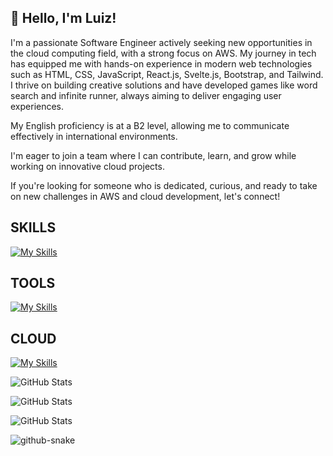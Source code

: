

## 👋 Hello, I'm Luiz!

I'm a passionate Software Engineer actively seeking new opportunities in the cloud computing field, with a strong focus on AWS. My journey in tech has equipped me with hands-on experience in modern web technologies such as HTML, CSS, JavaScript, React.js, Svelte.js, Bootstrap, and Tailwind. I thrive on building creative solutions and have developed games like word search and infinite runner, always aiming to deliver engaging user experiences.


My English proficiency is at a B2 level, allowing me to communicate effectively in international environments.

I'm eager to join a team where I can contribute, learn, and grow while working on innovative cloud projects.

If you're looking for someone who is dedicated, curious, and ready to take on new challenges in AWS and cloud development, let's connect!


## SKILLS
[![My Skills](https://skillicons.dev/icons?i=html,css,js,bootstrap,webpack,bash,,codepen,bun,svelte,tailwind)](https://skillicons.dev)

## TOOLS
[![My Skills](https://skillicons.dev/icons?i=git,github,bash,bun,nodejs,codepen,docker,electron,tauri,svelte)](https://skillicons.dev)

## CLOUD
[![My Skills](https://skillicons.dev/icons?i=aws,gcp,cloudflare,firebase,terraform,debian,ubuntu,appwrite,vercel)](https://skillicons.dev)

![GitHub Stats](https://github-readme-stats.vercel.app/api?username=luizeduardoraposo&theme=transparent&show_icons=true&hide_border=false&count_private=true&hide_rank=false&card_width=500px&rank_icon=github&include_all_commits=true&number_format=long&show=reviews,discussions_started,discussions_answered,prs_merged,prs_merged_percentage&show_owner=true)

![GitHub Stats](https://github-readme-stats.vercel.app/api/top-langs/?username=luizeduardoraposo&theme=transparent&show_icons=true&hide_border=false&layout=compact&card_width=500px&count_weight=0.5&hide=css)

![GitHub Stats](https://streak-stats.demolab.com?user=luizeduardoraposo&theme=transparent&hide_border=false&card_width=500px)

<picture>
  <source media="(prefers-color-scheme: dark)" srcset="https://github.com/luizeduardoraposo/luizeduardoraposo/blob/output/github-contribution-grid-snake-dark.svg" />
  <source media="(prefers-color-scheme: light)" srcset="https://github.com/luizeduardoraposo/luizeduardoraposo/blob/output/github-contribution-grid-snake.svg" />
  <img alt="github-snake" src="github-snake.svg" />
</picture>